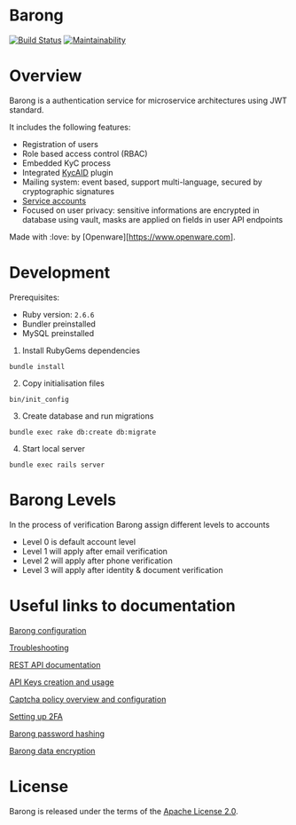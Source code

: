 [travis]: https://travis-ci.org/rubykube/barong
[codeclimate]: https://codeclimate.com/github/rubykube/barong/maintainability
[openware.com]: https://www.openware.com

# Barong
[![Build Status](https://travis-ci.org/rubykube/barong.svg?branch=master)][travis]
[![Maintainability](https://api.codeclimate.com/v1/badges/a53414f061e69f6f531a/maintainability)][codeclimate]

# Overview

Barong is a authentication service for microservice architectures using JWT standard.

It includes the following features:

- Registration of users
- Role based access control (RBAC)
- Embedded KyC process
- Integrated [KycAID](https://www.openware.com/sdk/docs/barong/kycaid.html) plugin
- Mailing system: event based, support multi-language, secured by cryptographic signatures
- [Service accounts](https://www.openware.com/sdk/docs/barong/service-accounts.html)
- Focused on user privacy: sensitive informations are encrypted in database using vault, masks are applied on fields in user API endpoints

Made with :love: by [Openware][https://www.openware.com].

# Development

Prerequisites:
- Ruby version: `2.6.6`
- Bundler preinstalled
- MySQL preinstalled

1. Install RubyGems dependencies
```
bundle install
```

2. Copy initialisation files
```
bin/init_config
```

3. Create database and run migrations
```
bundle exec rake db:create db:migrate
```

4. Start local server
```
bundle exec rails server
```

# Barong Levels

In the process of verification Barong assign different levels to accounts

- Level 0 is default account level
- Level 1 will apply after email verification
- Level 2 will apply after phone verification
- Level 3 will apply after identity & document verification

# Useful links to documentation
[Barong configuration](https://www.openware.com/sdk/docs/barong/configuration.html)

[Troubleshooting](https://www.openware.com/sdk/docs/barong/troubleshooting.html)

[REST API documentation](https://www.openware.com/sdk/docs/barong/rest-api.html)

[API Keys creation and usage](https://www.openware.com/sdk/docs/barong/general/api-keys.html)

[Captcha policy overview and configuration](https://www.openware.com/sdk/docs/barong/general/captcha.html)

[Setting up 2FA](https://www.openware.com/sdk/docs/barong/2fa.html)

[Barong password hashing](https://www.openware.com/sdk/docs/barong/general/password-hashing.html)

[Barong data encryption](https://www.openware.com/sdk/docs/barong/general/encryption.html)

# License
Barong is released under the terms of the [Apache License 2.0](https://github.com/openware/barong/blob/master/LICENSE.md).
